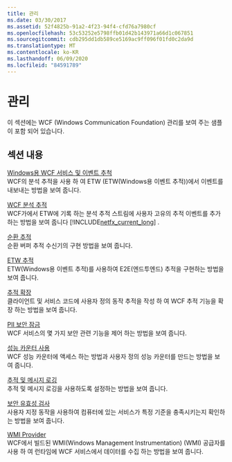 ```yaml
---
title: 관리
ms.date: 03/30/2017
ms.assetid: 52f4825b-91a2-4f23-94f4-cfd76a7980cf
ms.openlocfilehash: 53c53252e5798ffb01d42b143971a66d1c067851
ms.sourcegitcommit: cdb295dd1db589ce5169ac9ff096f01fd0c2da9d
ms.translationtype: MT
ms.contentlocale: ko-KR
ms.lasthandoff: 06/09/2020
ms.locfileid: "84591789"
---
```

# <a name="management"></a>관리
이 섹션에는 WCF (Windows Communication Foundation) 관리를 보여 주는 샘플이 포함 되어 있습니다.  
  
## <a name="in-this-section"></a>섹션 내용  
 [Windows용 WCF 서비스 및 이벤트 추척](wcf-services-and-event-tracing-for-windows.md)  
 WCF의 분석 추적을 사용 하 여 ETW (ETW(Windows용 이벤트 추적))에서 이벤트를 내보내는 방법을 보여 줍니다.  
  
 [WCF 분석 추적](wcf-analytic-tracing.md)  
 WCF가에서 ETW에 기록 하는 분석 추적 스트림에 사용자 고유의 추적 이벤트를 추가 하는 방법을 보여 줍니다 [!INCLUDE[netfx_current_long](../../../../includes/netfx-current-long-md.md)] .  
  
 [순환 추적](circular-tracing.md)  
 순환 버퍼 추적 수신기의 구현 방법을 보여 줍니다.  
  
 [ETW 추적](etw-tracing.md)  
 ETW(Windows용 이벤트 추적)를 사용하여 E2E(엔드투엔드) 추적을 구현하는 방법을 보여 줍니다.  
  
 [추적 확장](extending-tracing.md)  
 클라이언트 및 서비스 코드에 사용자 정의 동작 추적을 작성 하 여 WCF 추적 기능을 확장 하는 방법을 보여 줍니다.  
  
 [PII 보안 잠금](pii-security-lockdown.md)  
 WCF 서비스의 몇 가지 보안 관련 기능을 제어 하는 방법을 보여 줍니다.  
  
 [성능 카운터 사용](using-performance-counters.md)  
 WCF 성능 카운터에 액세스 하는 방법과 사용자 정의 성능 카운터를 만드는 방법을 보여 줍니다.  
  
 [추적 및 메시지 로깅](tracing-and-message-logging.md)  
 추적 및 메시지 로깅을 사용하도록 설정하는 방법을 보여 줍니다.  
  
 [보안 유효성 검사](security-validation.md)  
 사용자 지정 동작을 사용하여 컴퓨터에 있는 서비스가 특정 기준을 충족시키는지 확인하는 방법을 보여 줍니다.  
  
 [WMI Provider](wmi-provider.md)  
 WCF에서 빌드된 WMI(Windows Management Instrumentation) (WMI) 공급자를 사용 하 여 런타임에 WCF 서비스에서 데이터를 수집 하는 방법을 보여 줍니다.
